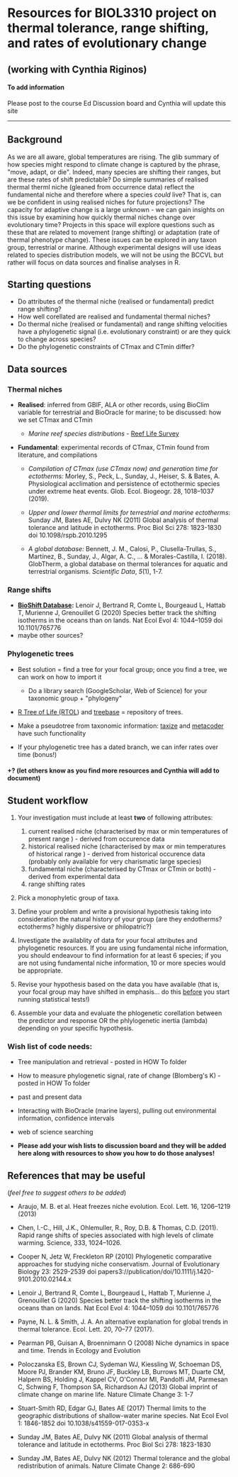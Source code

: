 #  Resources for BIOL3310 project on thermal tolerance, range shifting, and rates of evolutionary change

(working with Cynthia Riginos)
----


####  To add information

Please post to the course Ed Discussion board and Cynthia will update this site


----
## Background

As we are all aware, global temperatures are rising. The glib summary of how species might respond to climate change is captured by the phrase, "move, adapt, or die". Indeed, many species are shifting their ranges, but are these rates of shift predictable?  Do simple summaries of realised thermal therml niche (gleaned from occurrence data) reflect the fundamental niche and therefore where a species *could* live? That is, can we be confident in using realised niches for future projections?  The capacity for adaptive change is a large unknown - we can gain insights on this issue by examining how quickly  thermal niches change over evolutionary time? Projects in this space will explore questions such as these that are related to movement (range shifting) or adaptation (rate of thermal phenotype change). These issues can be explored in any taxon group, terrestrial or marine. Although experimental designs will use ideas related to species distribution models, we will not be using the BCCVL but rather will focus on data sources and finalise analyses in R.

## Starting questions

- Do attributes of the thermal niche (realised or fundamental) predict range shifting?
- How well corellated are realised and fundamental thermal niches?
- Do thermal niche (realised or fundamental) and range shifting velocities have a phylogenetic signal (i.e. evolutionary constraint) or are they quick to change across species?
- Do the phylogenetic constraints of CTmax and CTmin differ?



## Data sources 

### Thermal niches

- **Realised**: inferred from GBIF, ALA or other records, using BioClim variable for terrestrial and BioOracle for marine; to be discussed: how we set CTmax and CTmin

  - *Marine reef species distributions* - [Reef Life Survey](www.reeflifesurvey.com)

- **Fundamental**: experimental records of CTmax, CTmin found from literature, and compilations

  - *Compilation of CTmax (use CTmax now) and generation time for ectotherms:* Morley, S., Peck, L., Sunday, J., Heiser, S. & Bates, A. Physiological acclimation and persistence of ectothermic species under extreme heat events. Glob. Ecol. Biogeogr. 28, 1018–1037 (2019).

  - *Upper and lower thermal limits for terrestrial and marine ectotherms*: Sunday JM, Bates AE, Dulvy NK (2011) Global analysis of thermal tolerance and latitude in ectotherms. Proc Biol Sci 278: 1823-1830 doi 10.1098/rspb.2010.1295

  - *A global database:* Bennett, J. M., Calosi, P., Clusella-Trullas, S., Martínez, B., Sunday,  J., Algar, A. C., ... & Morales-Castilla, I. (2018). GlobTherm, a  global database on thermal tolerances for aquatic and terrestrial  organisms. *Scientific Data*, *5*(1), 1-7.

    
  
  

### Range shifts

- [**BioShift Database**](https://figshare.com/articles/dataset/BioShifts_a_global_geodatabase_of_climate-induced_species_redistribution_over_land_and_sea/7413365/1)**:** Lenoir J, Bertrand R, Comte L, Bourgeaud L, Hattab T, Murienne J, Grenouillet G (2020) Species better track the shifting isotherms in the oceans than on lands. Nat Ecol Evol 4: 1044–1059 doi 10.1101/765776
- maybe other sources?



### Phylogenetic trees

- Best solution = find a tree for your focal group; once you find a tree, we can work on how to import it
  - Do a library search (GoogleScholar, Web of Science) for your taxonomic group + "phylogeny"

-  [R Tree of Life (RTOL](https://cran.r-project.org/web/packages/rotl/index.html)) and [treebase](https://cran.r-project.org/web/packages/treebase/index.html) = repository of trees.
-  Make a pseudotree from taxonomic information: [taxize](https://cran.r-project.org/web/packages/taxize/index.html) and [metacoder](https://cran.r-project.org/web/packages/metacoder/) have such functionality
-  If your phylogenetic tree has a dated branch, we can infer rates over time (bonus!)



#### +?  (let others know as you find more resources and Cynthia will add to document)



## Student workflow

1. Your investigation must include at least **two** of following attributes: 
   1. current realised niche (characterised by max or min temperatures of present range ) - derived from occurence data
   2. historical realised niche (characterised by max or min temperatures of historical range ) - derived from historical occurence data (probably only available for very charismatic large species)
   3. fundamental niche (characterised by CTmax or CTmin or both) - derived from experimental data
   4. range shifting rates

2. Pick a monophyletic group of taxa. 
3. Define your problem and write a provisional hypothesis taking into consideration the natural history of your group (are they endotherms? ectotherms? highly dispersive or philopatric?) 
4. Investigate the availablity of data for your focal attributes and phylogenetic resources. If you are using fundamental niche information, you should endeavour to find information for at least 6 species; if you are not using fundamental niche information, 10 or more species would be appropriate.
5. Revise your hypothesis based on the data you have available (that is, your focal group may have shifted in emphasis... do this <u>before</u> you start running statistical tests!)
6. Assemble your data and evaluate the phlogenetic corellation between the predictor and response OR the phlylogenetic inertia (lambda) depending on your specific hypothesis.



### Wish list of code needs:

- Tree manipulation and retrieval - posted in HOW To folder 

- How to measure phylogenetic signal, rate of change (Blomberg's K) - posted in HOW To folder 

- past and present data 

- Interacting with BioOracle (marine layers), pulling out environmental information, confidence intervals

- web of science searching 

- **Please add your wish lists to discussion board and they will be added here along with resources to show you how to do those analyses!**

  





## References that may be useful 



(*feel free to suggest others to be added*)



- Araujo, M. B. et al. Heat freezes niche evolution. Ecol. Lett. 16, 1206–1219 (2013)
- Chen, I.-C., Hill, J.K., Ohlemuller, R., Roy, D.B. & Thomas, C.D. (2011). Rapid range shifts of species associated with high levels of climate warming. Science, 333, 1024–1026.
- Cooper N, Jetz W, Freckleton RP (2010) Phylogenetic comparative approaches for studying niche conservatism. Journal of Evolutionary Biology 23: 2529-2539 doi papers3://publication/doi/10.1111/j.1420-9101.2010.02144.x
- Lenoir J, Bertrand R, Comte L, Bourgeaud L, Hattab T, Murienne J, Grenouillet G (2020) Species better track the shifting isotherms in the oceans than on lands. Nat Ecol Evol 4: 1044–1059 doi 10.1101/765776
- Payne, N. L. & Smith, J. A. An alternative explanation for global trends in thermal tolerance. Ecol. Lett. 20, 70–77 (2017).
- Pearman PB, Guisan A, Broennimann O (2008) Niche dynamics in space and time. Trends in Ecology and Evolution  
- Poloczanska ES, Brown CJ, Sydeman WJ, Kiessling W, Schoeman DS, Moore PJ, Brander KM, Bruno JF, Buckley LB, Burrows MT, Duarte CM, Halpern BS, Holding J, Kappel CV, O'Connor MI, Pandolfi JM, Parmesan C, Schwing F, Thompson SA, Richardson AJ (2013) Global imprint of climate change on marine life. Nature Climate Change 3: 1-7 
- Stuart-Smith RD, Edgar GJ, Bates AE (2017) Thermal limits to the geographic distributions of shallow-water marine species. Nat Ecol Evol 1: 1846-1852 doi 10.1038/s41559-017-0353-x

- Sunday JM, Bates AE, Dulvy NK (2011) Global analysis of thermal tolerance and latitude in ectotherms. Proc Biol Sci 278: 1823-1830 

- Sunday JM, Bates AE, Dulvy NK (2012) Thermal tolerance and the global redistribution of animals. Nature Climate Change 2: 686-690 

